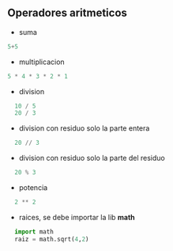 ## Operadores aritmeticos

- suma
```python
5+5
```


- multiplicacion
```python
5 * 4 * 3 * 2 * 1
```


- division
```python
  10 / 5
  20 / 3
```

- division con residuo solo la parte entera
```python
  20 // 3
```


- division con residuo solo la parte del residuo
```python
  20 % 3
```


- potencia
```python
  2 ** 2
```

- raices, se debe importar la lib **math**
 ```python
   import math
   raiz = math.sqrt(4,2)
```

